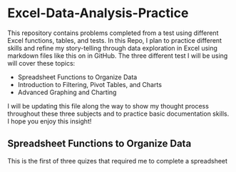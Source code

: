 # Excel-Data-Analysis-Practice
This repository contains problems completed from a test using different Excel functions, tables, and tests.
In this Repo, I plan to practice different skills and refine my story-telling through data exploration in Excel using markdown files like this on in GitHub.
The three different test I will be using will cover these topics:

* Spreadsheet Functions to Organize Data
* Introduction to Filtering, Pivot Tables, and Charts
* Advanced Graphing and Charting

I will be updating this file along the way to show my thought process throughout these three subjects and to practice basic documentation skills.
I hope you enjoy this insight!

## Spreadsheet Functions to Organize Data
This is the first of three quizes that required me to complete a spreadsheet
